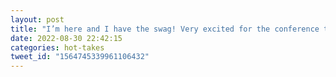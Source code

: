```yaml
---
layout: post
title: "I’m here and I have the swag! Very excited for the conference this year!"
date: 2022-08-30 22:42:15
categories: hot-takes
tweet_id: "1564745339961106432"
---
```



<!-- Original tweet: https://twitter.com/i/status/1564745339961106432 -->